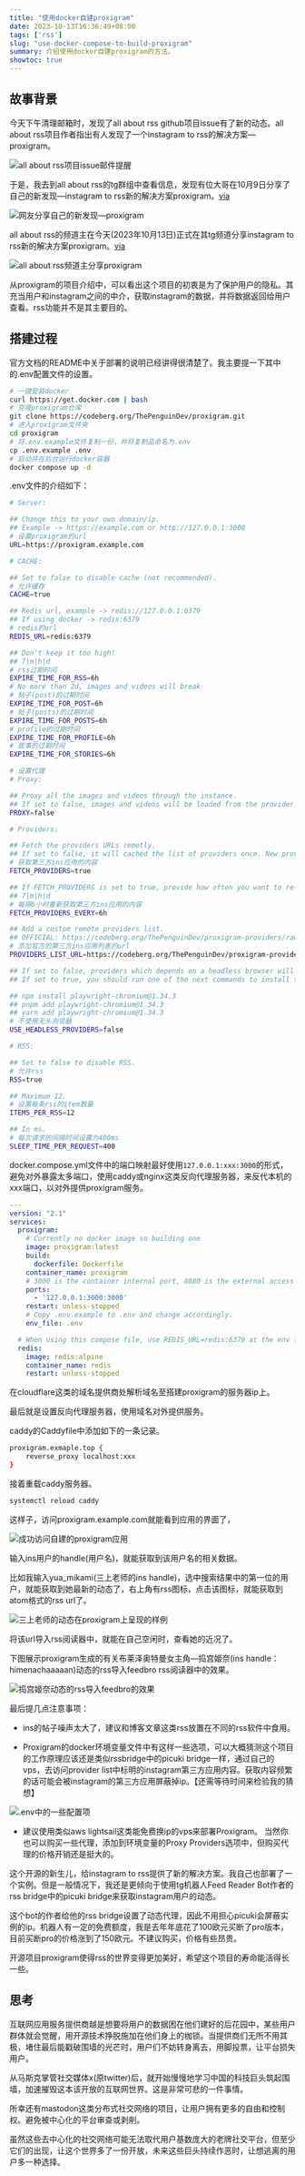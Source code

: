 ```yaml
---
title: "使用docker自建proxigram"
date: 2023-10-13T16:36:49+08:00
tags: ['rss']
slug: "use-docker-compose-to-build-proxigram"
summary: 介绍使用docker自建proxigram的方法。
showtoc: true
---
```


## 故事背景

今天下午清理邮箱时，发现了all about rss github项目issue有了新的动态。all about rss项目作者指出有人发现了一个instagram to rss的解决方案—proxigram。

![all about rss项目issue邮件提醒](https://vip2.loli.io/2023/10/13/9CYO6NZjUg4nm8k.webp)

于是，我去到all about rss的tg群组中查看信息，发现有位大哥在10月9日分享了自己的新发现—instagram to rss新的解决方案proxigram。[via](https://t.me/allaboutrss/13588)

![网友分享自己的新发现—proxigram](https://vip2.loli.io/2023/10/13/EsABNULSTGZnrMx.webp)

all about rss的频道主在今天(2023年10月13日)正式在其tg频道分享instagram to rss新的解决方案proxigram。[via](https://t.me/aboutrss/1376)

![all about rss频道主分享proxigram](https://vip2.loli.io/2023/10/13/71S4BUs5a2m9eAM.webp)

从proxigram的项目介绍中，可以看出这个项目的初衷是为了保护用户的隐私。其充当用户和instagram之间的中介，获取instagram的数据，并将数据返回给用户查看。rss功能并不是其主要目的。

## 搭建过程

官方文档的README中关于部署的说明已经讲得很清楚了。我主要提一下其中的.env配置文件的设置。

```bash
# 一键安装docker
curl https://get.docker.com | bash
# 克隆proxigram仓库
git clone https://codeberg.org/ThePenguinDev/proxigram.git
# 进入proxigram文件夹
cd proxigram
# 将.env.example文件复制一份，并将复制品命名为.env
cp .env.example .env
# 启动并在后台运行docker容器
docker compose up -d
```

.env文件的介绍如下：

```bash
# Server:

## Change this to your own domain/ip.
## Example -> https://example.com or http://127.0.0.1:3000
# 设置proxigram的url
URL=https://proxigram.example.com

# CACHE:

## Set to false to disable cache (not recommended).
# 允许缓存
CACHE=true

## Redis url, example -> redis://127.0.0.1:6379
## If using docker -> redis:6379
# redis的url
REDIS_URL=redis:6379

## Don't keep it too high!
## 7|m|h|d
# rss过期时间
EXPIRE_TIME_FOR_RSS=6h
# No more than 2d, images and videos will break
# 帖子(post)的过期时间
EXPIRE_TIME_FOR_POST=6h
# 帖子(posts)的过期时间
EXPIRE_TIME_FOR_POSTS=6h
# profile的过期时间
EXPIRE_TIME_FOR_PROFILE=6h
# 故事的过期时间
EXPIRE_TIME_FOR_STORIES=6h

# 设置代理
# Proxy:

## Proxy all the images and videos through the instance.
## If set to false, images and videos will be loaded from the provider server decreasing privacy for the end user.
PROXY=false

# Providers:

## Fetch the providers URLs remotly.
## If set to false, it will cached the list of providers once. New providers will have to be added manually
# 获取第三方ins应用的内容
FETCH_PROVIDERS=true

## If FETCH_PROVIDERS is set to true, provide how often you want to re-fetch;
## 7|m|h|d
# 每隔6小时重新获取第三方ins应用的内容
FETCH_PROVIDERS_EVERY=6h

## Add a custom remote providers list.
## OFFICIAL: https://codeberg.org/ThePenguinDev/proxigram-providers/raw/branch/main/providers.json
# 添加官方的第三方ins应用列表的url
PROVIDERS_LIST_URL=https://codeberg.org/ThePenguinDev/proxigram-providers/raw/branch/main/providers.json

## If set to false, providers which depends on a headless browser will not be used.
## If set to true, you should run one of the next commands to install the chromium binary.

## npm install playwright-chromium@1.34.3
## pnpm add playwright-chromium@1.34.3
## yarn add playwright-chromium@1.34.3
# 不使用无头浏览器
USE_HEADLESS_PROVIDERS=false

# RSS:

## Set to false to disable RSS.
# 允许rss
RSS=true

## Maximum 12.
# 设置每条rss的item数量
ITEMS_PER_RSS=12

## In ms.
# 每次请求的间隔时间设置为400ms
SLEEP_TIME_PER_REQUEST=400
```

docker.compose.yml文件中的端口映射最好使用`127.0.0.1:xxx:3000`的形式，避免对外暴露太多端口，使用caddy或nginx这类反向代理服务器，来反代本机的xxx端口，以对外提供proxigram服务。

```yaml
---
version: "2.1"
services:
  proxigram:
    # Currently no docker image so building one
    image: proxigram:latest
    build:
      dockerfile: Dockerfile
    container_name: proxigram
    # 3000 is the container internal port, 8080 is the external access port, change if necessary.
    ports:
      - '127.0.0.1:3000:3000'
    restart: unless-stopped
    # Copy .env.example to .env and change accordingly.
    env_file: .env

  # When using this compose file, use REDIS_URL=redis:6379 at the env file
  redis:
    image: redis:alpine
    container_name: redis
    restart: unless-stopped
```

在cloudflare这类的域名提供商处解析域名至搭建proxigram的服务器ip上。

最后就是设置反向代理服务器，使用域名对外提供服务。

caddy的Caddyfile中添加如下的一条记录。

```bash
proxigram.exmaple.top {
    reverse_proxy localhost:xxx
}
```

接着重载caddy服务器。

```bash
systemctl reload caddy
```

这样子，访问proxigram.example.com就能看到应用的界面了，

![成功访问自建的proxigram应用](https://vip2.loli.io/2023/10/13/dZehzmPGj7MF81a.webp)

输入ins用户的handle(用户名)，就能获取到该用户名的相关数据。

比如我输入yua_mikami(三上老师的ins handle)，选中搜索结果中的第一位的用户，就能获取到她最新的动态了，右上角有rss图标，点击该图标，就能获取到atom格式的rss url了。

![三上老师的动态在proxigram上呈现的样例](https://vip2.loli.io/2023/10/13/yOETb9JUKVwQnvR.webp)

将该url导入rss阅读器中，就能在自己空闲时，查看她的近况了。

下图展示proxigram生成的有关布莱泽奥特曼女主角—捣宫姬奈(ins handle：himenachaaaaan)动态的rss导入feedbro rss阅读器中的效果。

![捣宫姬奈动态的rss导入feedbro的效果](https://vip2.loli.io/2023/10/13/LSjWgfyHv1rzMIo.webp)

最后提几点注意事项：

- ins的帖子噪声太大了，建议和博客文章这类rss放置在不同的rss软件中食用。

- Proxigram的docker环境变量文件中有这样一些选项，可以大概猜测这个项目的工作原理应该还是类似rssbridge中的picuki bridge一样，通过自己的vps，去访问provider list中标明的instagram第三方应用内容。获取内容频繁的话可能会被instagram的第三方应用屏蔽掉ip。【还需等待时间来检验我的猜想】

![.env中的一些配置项](https://vip2.loli.io/2023/10/13/mhAzNZ8dCMu52JO.webp)

- 建议使用类似aws lightsail这类能免费换ip的vps来部署Proxigram。
当然你也可以购买一些代理，添加到环境变量的Proxy Providers选项中，但购买代理的价格开销还是挺大的。

这个开源的新生儿，给instagram to rss提供了新的解决方案。我自己也部署了一个实例。但是一般情况下，我还是更倾向于使用tg机器人Feed Reader Bot作者的rss bridge中的picuki bridge来获取instagram用户的动态。

这个bot的作者给他的rss bridge设置了动态代理，因此不用担心picuki会屏蔽实例的ip。机器人有一定的免费额度，我是去年年底花了100欧元买断了pro版本，目前买断pro的价格涨到了150欧元。不建议购买，价格有些昂贵。

开源项目proxigram使得rss的世界变得更加美好，希望这个项目的寿命能活得长一些。

## 思考

互联网应用服务提供商越是想要将用户的数据困在他们建好的后花园中，某些用户群体就会觉醒，用开源技术挣脱施加在他们身上的枷锁。当提供商们无所不用其极，堵住最后能戳破围墙的光芒时，用户们不妨转身离去，用脚投票，让平台损失用户。

从马斯克掌管社交媒体x(原twitter)后，就开始慢慢地学习中国的科技巨头筑起围墙，加速摧毁这本该开放的互联网世界。这是非常可悲的一件事情。

所幸还有mastodon这类分布式社交网络的项目，让用户拥有更多的自由和控制权。避免被中心化的平台审查或剥削。

虽然这些去中心化的社交网络可能无法取代用户基数庞大的老牌社交平台，但至少它们的出现，让这个世界多了一份开放，未来这些巨头持续作恶时，让想逃离的用户多一种选择。